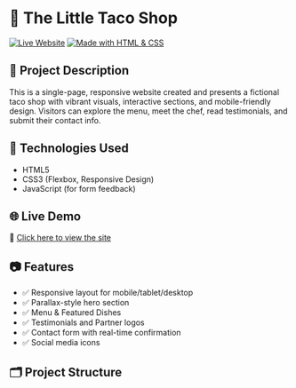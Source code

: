 # 🌮 The Little Taco Shop 

[![Live Website](https://img.shields.io/badge/Live-Demo-green?style=flat-square&logo=github)](https://otienoeugine.github.io/the-little-taco-shop/)
[![Made with HTML & CSS](https://img.shields.io/badge/Built%20With-HTML%20%26%20CSS-blueviolet?style=flat-square)]()

## 📖 Project Description

This is a single-page, responsive website created and  presents a fictional taco shop with vibrant visuals, interactive sections, and mobile-friendly design. Visitors can explore the menu, meet the chef, read testimonials, and submit their contact info.

## 🧰 Technologies Used

- HTML5
- CSS3 (Flexbox, Responsive Design)
- JavaScript (for form feedback)

## 🌐 Live Demo

🔗 [Click here to view the site](https://otienoeugine.github.io/the-little-taco-shop/)

## 📷 Features

- ✅ Responsive layout for mobile/tablet/desktop
- ✅ Parallax-style hero section
- ✅ Menu & Featured Dishes
- ✅ Testimonials and Partner logos
- ✅ Contact form with real-time confirmation
- ✅ Social media icons

## 🗂️ Project Structure

